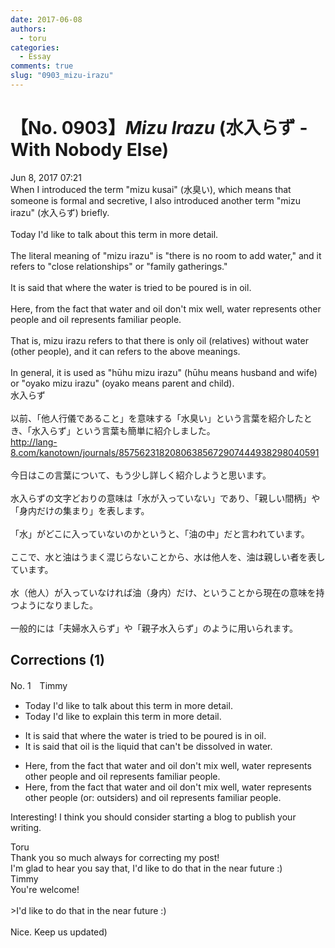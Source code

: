 ```yaml
---
date: 2017-06-08
authors:
  - toru
categories:
  - Essay
comments: true
slug: "0903_mizu-irazu"
---
```


# 【No. 0903】<strong><em>Mizu Irazu</em></strong> (水入らず - With Nobody Else)
<div class="date">Jun 8, 2017 07:21</div>
<div id="post"><div id="body_show_ori">
When I introduced the term "mizu kusai" (水臭い), which means that someone is formal and secretive, I also introduced another term "mizu irazu" (水入らず) briefly.<br/><br/>Today I'd like to talk about this term in more detail.<br/><br/>The literal meaning of "mizu irazu" is "there is no room to add water," and it refers to "close relationships" or "family gatherings."<br/><br/>It is said that where the water is tried to be poured is in oil.<br/><br/>Here, from the fact that water and oil don't mix well, water represents other people and oil represents familiar people.<br/><br/>That is, mizu irazu refers to that there is only oil (relatives) without water (other people), and it can refers to the above meanings.<br/><br/>In general, it is used as "hūhu mizu irazu" (hūhu means husband and wife) or "oyako mizu irazu" (oyako means parent and child).
</div></div>

<!-- more -->

<div id="post_ja"><div id="body_show_mo">
水入らず<br/><br/>以前、「他人行儀であること」を意味する「水臭い」という言葉を紹介したとき、「水入らず」という言葉も簡単に紹介しました。<br/><a href="http://lang-8.com/kanotown/journals/85756231820806385672907444938298040591" target="_blank">http://lang-8.com/kanotown/journals/85756231820806385672907444938298040591</a><br/><br/>今日はこの言葉について、もう少し詳しく紹介しようと思います。<br/><br/>水入らずの文字どおりの意味は「水が入っていない」であり、「親しい間柄」や「身内だけの集まり」を表します。<br/><br/>「水」がどこに入っていないのかというと、「油の中」だと言われています。<br/><br/>ここで、水と油はうまく混じらないことから、水は他人を、油は親しい者を表しています。<br/><br/>水（他人）が入っていなければ油（身内）だけ、ということから現在の意味を持つようになりました。<br/><br/>一般的には「夫婦水入らず」や「親子水入らず」のように用いられます。
</div></div>

## Corrections (1)
<div id="block"><div class="first_name"> No. 1　<span class="just_name">Timmy</span></div><div id="block2">
<ul class="correction_field">
<li class="incorrect">Today I'd like to talk about this term in more detail.</li>
<li class="corrected correct">
Today I'd like to <span class="f_blue">explain </span>this term in more detail.
</li>
</ul>
<ul class="correction_field">
<li class="incorrect">It is said that where the water is tried to be poured is in oil.</li>
<li class="corrected correct">
It is said that oil is the <span class="f_blue">liquid</span> <span class="f_blue">that can't </span>be <span class="f_blue">dissolved</span> in water.
</li>
</ul>
<ul class="correction_field">
<li class="incorrect">Here, from the fact that water and oil don't mix well, water represents other people and oil represents familiar people.</li>
<li class="corrected correct">
Here, from the fact that water and oil don't mix well, water represents other people (or: <span class="f_blue">outsiders</span>) and oil represents familiar people.
</li>
</ul>
<p class="comment_small">
 Interesting! I think you should consider starting a blog to publish your writing.
</p>

</div><div class="name"><span class="just_name">Toru</span><br>
Thank you so much always for correcting my post!<br/>I'm glad to hear you say that, I'd like to do that in the near future :)
</div>
<div class="name"><span class="just_name">Timmy</span><br>
You're welcome!<br/><br/>&gt;I'd like to do that in the near future :)<br/><br/>Nice. Keep us updated)
</div>
</div>

